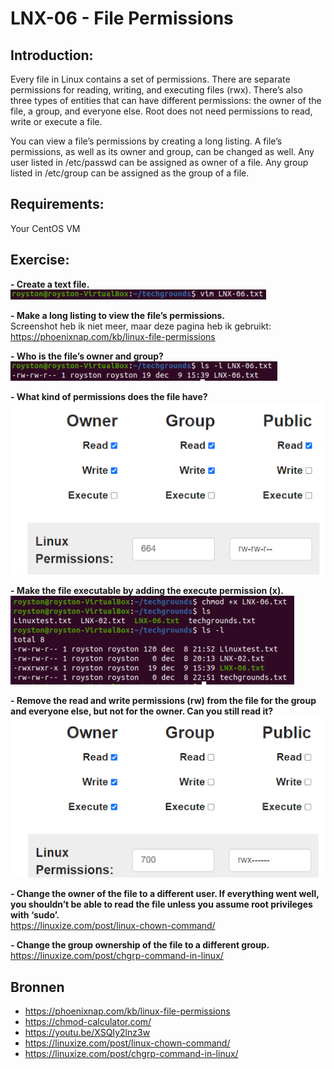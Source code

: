 # LNX-06 - File Permissions

## Introduction:
Every file in Linux contains a set of permissions. There are separate permissions for reading, writing, and executing files (rwx). There’s also three types of entities that can have different permissions: the owner of the file, a group, and everyone else. Root does not need permissions to read, write or execute a file.

You can view a file’s permissions by creating a long listing. A file’s permissions, as well as its owner and group, can be changed as well.
Any user listed in /etc/passwd can be assigned as owner of a file.
Any group listed in /etc/group can be assigned as the group of a file.

## Requirements:
Your CentOS VM

## Exercise:
**- Create a text file.**  
![Kijk](https://github.com/Electroybot/cloud-6-repo-Electroybot/blob/main/00_includes/Week%201/LNX-06/01.png?raw=true)  

**- Make a long listing to view the file’s permissions.**  
Screenshot heb ik niet meer, maar deze pagina heb ik gebruikt: https://phoenixnap.com/kb/linux-file-permissions  

**- Who is the file’s owner and group?**   
![Kijk](https://github.com/Electroybot/cloud-6-repo-Electroybot/blob/main/00_includes/Week%201/LNX-06/02.png?raw=true)  

**- What kind of permissions does the file have?**  
![Kijk](https://github.com/Electroybot/cloud-6-repo-Electroybot/blob/main/00_includes/Week%201/LNX-06/03.png?raw=true)

**- Make the file executable by adding the execute permission (x).**  
![Kijk](https://github.com/Electroybot/cloud-6-repo-Electroybot/blob/main/00_includes/Week%201/LNX-06/04.png?raw=true)

**- Remove the read and write permissions (rw) from the file for the group and everyone else, but not for the owner. Can you still read it?**  
![Kijk](https://github.com/Electroybot/cloud-6-repo-Electroybot/blob/main/00_includes/Week%201/LNX-06/05.png?raw=true)



**- Change the owner of the file to a different user. If everything went well, you shouldn’t be able to read the file unless you assume root privileges with ‘sudo’.**  
https://linuxize.com/post/linux-chown-command/

**- Change the group ownership of the file to a different group.**  
https://linuxize.com/post/chgrp-command-in-linux/ 

## Bronnen
- https://phoenixnap.com/kb/linux-file-permissions 
- https://chmod-calculator.com/
- https://youtu.be/XSQIy2lnz3w 
- https://linuxize.com/post/linux-chown-command/
- https://linuxize.com/post/chgrp-command-in-linux/ 